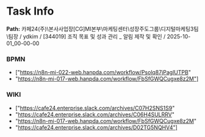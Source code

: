# Task Info

**Path:** 카페24(주)\본사사업장\[CG]MI본부\마케팅센터\성장주도그룹\디지털마케팅3팀\팀장 / ydkim / [344019] 조직 목표 및 성과 관리 _ 알림 제작 및 확인 / 2025-10-01_00-00-00

### BPMN
- ["https://n8n-mi-022-web.hanpda.com/workflow/Psolq87jPaglUTPB"
- "https://n8n-mi-017-web.hanpda.com/workflow/FbSfGWQCugxe8z2M"]

### WIKI
- ["https://cafe24.enterprise.slack.com/archives/C07H2SNS1S9"
- "https://cafe24.enterprise.slack.com/archives/C06H4SULRRV"
- "https://n8n-mi-017-web.hanpda.com/workflow/FbSfGWQCugxe8z2M"
- "https://cafe24.enterprise.slack.com/archives/D02TG5NQHV4"]

